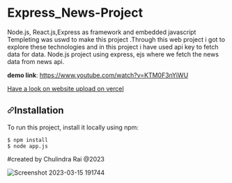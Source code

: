 # Express_News-Project
Node.js, React.js,Express as framework and embedded javascript Templeting was uswd to make this project .Through this web project i got to explore these technologies and in this project i have used api key to fetch data for data.
Node.js project using express, ejs where we fetch the news data from news api.

 **demo link**: https://www.youtube.com/watch?v=KTM0F3nYiWU

<a href="https://express-news-project.vercel.app/">Have a look on website upload on vercel</a> 


<h2><a id="user-content-installation" class="anchor" aria-hidden="true" href="#installation"><svg class="octicon octicon-link" viewBox="0 0 16 16" version="1.1" width="16" height="16" aria-hidden="true"><path fill-rule="evenodd" d="M7.775 3.275a.75.75 0 001.06 1.06l1.25-1.25a2 2 0 112.83 2.83l-2.5 2.5a2 2 0 01-2.83 0 .75.75 0 00-1.06 1.06 3.5 3.5 0 004.95 0l2.5-2.5a3.5 3.5 0 00-4.95-4.95l-1.25 1.25zm-4.69 9.64a2 2 0 010-2.83l2.5-2.5a2 2 0 012.83 0 .75.75 0 001.06-1.06 3.5 3.5 0 00-4.95 0l-2.5 2.5a3.5 3.5 0 004.95 4.95l1.25-1.25a.75.75 0 00-1.06-1.06l-1.25 1.25a2 2 0 01-2.83 0z"></path></svg></a>Installation</h2>
<p>To run this project, install it locally using npm:</p>
<div class="snippet-clipboard-content position-relative overflow-auto" data-snippet-clipboard-copy-content="$ npm install 
$ npm i express
$ npm start"><pre><code>$ npm install
$ node app.js
</code></pre></div>
                                                             #created by Chulindra Rai @2023





![Screenshot 2023-03-15 191744](https://user-images.githubusercontent.com/87846923/225329575-3a3cbc5d-f092-4f73-b2d9-a2af45b67edb.png)
